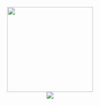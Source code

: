 <center><image   style=" height:200px;width:200px;" src="yo.gif"> 
 <br>
 <image src="contributions.svg"> 



